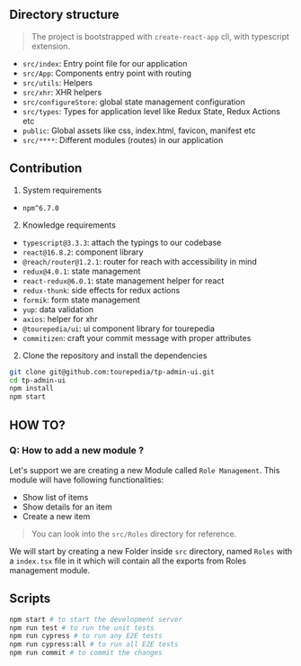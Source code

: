## Directory structure

> The project is bootstrapped with `create-react-app` cli, with typescript extension.

- `src/index`: Entry point file for our application
- `src/App`: Components entry point with routing
- `src/utils`: Helpers
- `src/xhr`: XHR helpers
- `src/configureStore`: global state management configuration
- `src/types`: Types for application level like Redux State, Redux Actions etc
- `public`: Global assets like css, index.html, favicon, manifest etc
- `src/****`: Different modules (routes) in our application

## Contribution

1. System requirements

- `npm^6.7.0`

2. Knowledge requirements

- `typescript@3.3.3`: attach the typings to our codebase
- `react@16.8.2`: component library
- `@reach/router@1.2.1`: router for reach with accessibility in mind
- `redux@4.0.1`: state management
- `react-redux@6.0.1`: state management helper for react
- `redux-thunk`: side effects for redux actions
- `formik`: form state management
- `yup`: data validation
- `axios`: helper for xhr
- `@tourepedia/ui`: ui component library for tourepedia
- `commitizen`: craft your commit message with proper attributes

2. Clone the repository and install the dependencies

```bash
git clone git@github.com:tourepedia/tp-admin-ui.git
cd tp-admin-ui
npm install
npm start
```

## HOW TO?

### Q: How to add a new module ?

Let's support we are creating a new Module called `Role Management`. This module will have following functionalities:

- Show list of items
- Show details for an item
- Create a new item

> You can look into the `src/Roles` directory for reference.

We will start by creating a new Folder inside `src` directory, named `Roles` with a `index.tsx` file in it which will
contain all the exports from Roles management module.

## Scripts

```bash
npm start # to start the development server
npm run test # to run the unit tests
npm run cypress # to run any E2E tests
npm run cypress:all # to run all E2E tests
npm run commit # to commit the changes
```
